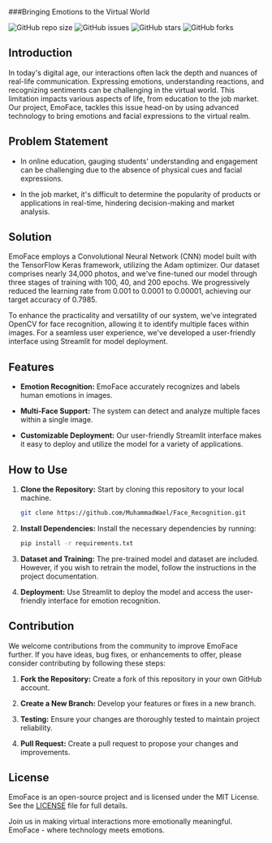 ###Bringing Emotions to the Virtual World

![GitHub repo size](https://img.shields.io/github/repo-size/MuhammadWael/Face_Recognition)
![GitHub issues](https://img.shields.io/github/issues/MuhammadWael/Face_Recognition)
![GitHub stars](https://img.shields.io/github/stars/MuhammadWael/Face_Recognition)
![GitHub forks](https://img.shields.io/github/forks/MuhammadWael/Face_Recognition)

## Introduction

In today's digital age, our interactions often lack the depth and nuances of real-life communication. Expressing emotions, understanding reactions, and recognizing sentiments can be challenging in the virtual world. This limitation impacts various aspects of life, from education to the job market. Our project, EmoFace, tackles this issue head-on by using advanced technology to bring emotions and facial expressions to the virtual realm.

## Problem Statement

- In online education, gauging students' understanding and engagement can be challenging due to the absence of physical cues and facial expressions.

- In the job market, it's difficult to determine the popularity of products or applications in real-time, hindering decision-making and market analysis.

## Solution

EmoFace employs a Convolutional Neural Network (CNN) model built with the TensorFlow Keras framework, utilizing the Adam optimizer. Our dataset comprises nearly 34,000 photos, and we've fine-tuned our model through three stages of training with 100, 40, and 200 epochs. We progressively reduced the learning rate from 0.001 to 0.0001 to 0.00001, achieving our target accuracy of 0.7985.

To enhance the practicality and versatility of our system, we've integrated OpenCV for face recognition, allowing it to identify multiple faces within images. For a seamless user experience, we've developed a user-friendly interface using Streamlit for model deployment.

## Features

- **Emotion Recognition:** EmoFace accurately recognizes and labels human emotions in images.

- **Multi-Face Support:** The system can detect and analyze multiple faces within a single image.

- **Customizable Deployment:** Our user-friendly Streamlit interface makes it easy to deploy and utilize the model for a variety of applications.

## How to Use

1. **Clone the Repository:** Start by cloning this repository to your local machine.
   ```bash
   git clone https://github.com/MuhammadWael/Face_Recognition.git
   ```

2. **Install Dependencies:** Install the necessary dependencies by running:
   ```bash
   pip install -r requirements.txt
   ```

3. **Dataset and Training:** The pre-trained model and dataset are included. However, if you wish to retrain the model, follow the instructions in the project documentation.

4. **Deployment:** Use Streamlit to deploy the model and access the user-friendly interface for emotion recognition.

## Contribution

We welcome contributions from the community to improve EmoFace further. If you have ideas, bug fixes, or enhancements to offer, please consider contributing by following these steps:

1. **Fork the Repository:** Create a fork of this repository in your own GitHub account.

2. **Create a New Branch:** Develop your features or fixes in a new branch.

3. **Testing:** Ensure your changes are thoroughly tested to maintain project reliability.

4. **Pull Request:** Create a pull request to propose your changes and improvements.

## License

EmoFace is an open-source project and is licensed under the MIT License. See the [LICENSE](LICENSE) file for full details.

Join us in making virtual interactions more emotionally meaningful. EmoFace - where technology meets emotions.
